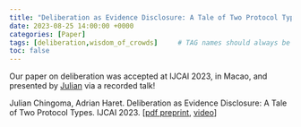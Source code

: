```yaml
---
title: "Deliberation as Evidence Disclosure: A Tale of Two Protocol Types"
date: 2023-08-25 14:00:00 +0000
categories: [Paper]
tags: [deliberation,wisdom_of_crowds]     # TAG names should always be lowercase
toc: false
---
```


Our paper on deliberation was accepted at IJCAI 2023, in Macao,
and presented by [Julian](https://staff.science.uva.nl/j.z.chingoma/) via a recorded talk!

Julian Chingoma, Adrian Haret. 
Deliberation as Evidence Disclosure: A Tale of Two Protocol Types. 
IJCAI 2023.
[[pdf preprint]([pdf](/content/papers/2023-ijcai-deliberation.pdf)),
    [video](https://ijcai-23.org/video/?vid=39005350)]
